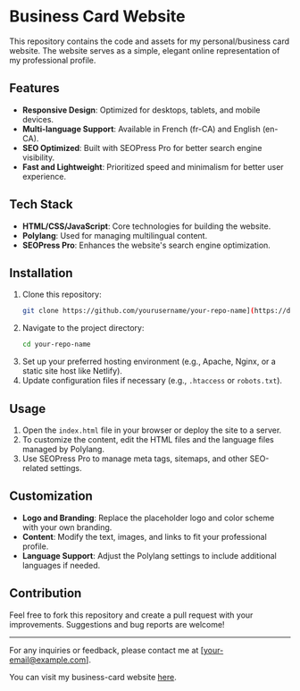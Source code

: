 # Business Card Website

This repository contains the code and assets for my personal/business card website. The website serves as a simple, elegant online representation of my professional profile.

## Features

- **Responsive Design**: Optimized for desktops, tablets, and mobile devices.
- **Multi-language Support**: Available in French (fr-CA) and English (en-CA).
- **SEO Optimized**: Built with SEOPress Pro for better search engine visibility.
- **Fast and Lightweight**: Prioritized speed and minimalism for better user experience.

## Tech Stack

- **HTML/CSS/JavaScript**: Core technologies for building the website.
- **Polylang**: Used for managing multilingual content.
- **SEOPress Pro**: Enhances the website's search engine optimization.

## Installation

1. Clone this repository:
   ```bash
   git clone https://github.com/yourusername/your-repo-name](https://danielgaudreault.github.io/business-card/index.html.git
   ```
2. Navigate to the project directory:
   ```bash
   cd your-repo-name
   ```
3. Set up your preferred hosting environment (e.g., Apache, Nginx, or a static site host like Netlify).
4. Update configuration files if necessary (e.g., `.htaccess` or `robots.txt`).

## Usage

1. Open the `index.html` file in your browser or deploy the site to a server.
2. To customize the content, edit the HTML files and the language files managed by Polylang.
3. Use SEOPress Pro to manage meta tags, sitemaps, and other SEO-related settings.

## Customization

- **Logo and Branding**: Replace the placeholder logo and color scheme with your own branding.
- **Content**: Modify the text, images, and links to fit your professional profile.
- **Language Support**: Adjust the Polylang settings to include additional languages if needed.

## Contribution

Feel free to fork this repository and create a pull request with your improvements. Suggestions and bug reports are welcome!

---

For any inquiries or feedback, please contact me at [your-email@example.com].


You can visit my business-card website [here](https://danielgaudreault.github.io/business-card/index.html).
